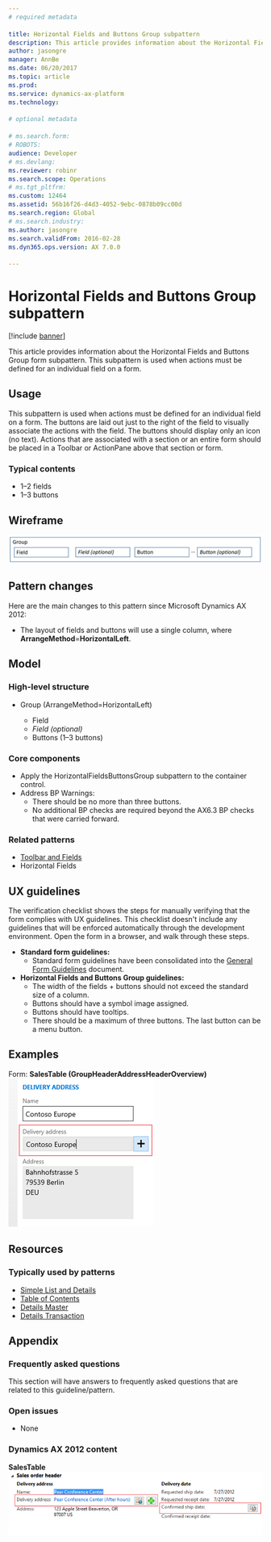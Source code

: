```yaml
---
# required metadata

title: Horizontal Fields and Buttons Group subpattern
description: This article provides information about the Horizontal Fields and Buttons Group form subpattern. This subpattern is used when actions must be defined for an individual field on a form.
author: jasongre
manager: AnnBe
ms.date: 06/20/2017
ms.topic: article
ms.prod: 
ms.service: dynamics-ax-platform
ms.technology: 

# optional metadata

# ms.search.form: 
# ROBOTS: 
audience: Developer
# ms.devlang: 
ms.reviewer: robinr
ms.search.scope: Operations
# ms.tgt_pltfrm: 
ms.custom: 12464
ms.assetid: 56b16f26-d4d3-4052-9ebc-0878b09cc00d
ms.search.region: Global
# ms.search.industry: 
ms.author: jasongre
ms.search.validFrom: 2016-02-28
ms.dyn365.ops.version: AX 7.0.0

---
```


# Horizontal Fields and Buttons Group subpattern

[!include [banner](../includes/banner.md)]

This article provides information about the Horizontal Fields and Buttons Group form subpattern. This subpattern is used when actions must be defined for an individual field on a form.

Usage
-----

This subpattern is used when actions must be defined for an individual field on a form. The buttons are laid out just to the right of the field to visually associate the actions with the field. The buttons should display only an icon (no text). Actions that are associated with a section or an entire form should be placed in a Toolbar or ActionPane above that section or form.

### Typical contents

-   1–2 fields
-   1–3 buttons

## Wireframe
[![HorizontalFieldsButtons(1)](./media/horizontalfieldsbuttons1.png)](./media/horizontalfieldsbuttons1.png)

## Pattern changes
Here are the main changes to this pattern since Microsoft Dynamics AX 2012:

-   The layout of fields and buttons will use a single column, where **ArrangeMethod**=**HorizontalLeft**.

## Model
### High-level structure

- Group (ArrangeMethod=HorizontalLeft)

    - Field
    - *Field (optional)*
    - Buttons (1–3 buttons)

### Core components

-   Apply the HorizontalFieldsButtonsGroup subpattern to the container control.
-   Address BP Warnings:
    -   There should be no more than three buttons.
    -   No additional BP checks are required beyond the AX6.3 BP checks that were carried forward.

### Related patterns

-   [Toolbar and Fields](toolbar-fields-subpattern.md)
-   Horizontal Fields

## UX guidelines
The verification checklist shows the steps for manually verifying that the form complies with UX guidelines. This checklist doesn't include any guidelines that will be enforced automatically through the development environment. Open the form in a browser, and walk through these steps.

-   **Standard form guidelines:**
    -   Standard form guidelines have been consolidated into the [General Form Guidelines](general-form-guidelines.md) document.
-   **Horizontal Fields and Buttons Group guidelines:**
    -   The width of the fields + buttons should not exceed the standard size of a column.
    -   Buttons should have a symbol image assigned.
    -   Buttons should have tooltips.
    -   There should be a maximum of three buttons. The last button can be a menu button.

## Examples
Form: **SalesTable (GroupHeaderAddressHeaderOverview)** [![HorizontalFieldsButtons(2)](./media/horizontalfieldsbuttons2.png)](./media/horizontalfieldsbuttons2.png)

## Resources
### Typically used by patterns

-   [Simple List and Details](simple-list-details-form-pattern.md)
-   [Table of Contents](table-of-contents-form-pattern.md)
-   [Details Master](details-master-form-pattern.md)
-   [Details Transaction](details-transaction-form-pattern.md)

## Appendix
### Frequently asked questions

This section will have answers to frequently asked questions that are related to this guideline/pattern.

### Open issues

-   None

### Dynamics AX 2012 content

**SalesTable** [![HorizontalFieldsButtons(3)](./media/horizontalfieldsbuttons3.png)](./media/horizontalfieldsbuttons3.png)

